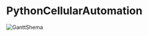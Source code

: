 # PythonCellularAutomation

![GanttShema](https://github.com/resulozdemir/PythonCellularAutomation/assets/102479969/6cdf60f1-833c-4934-8a67-03d2a399d954)
